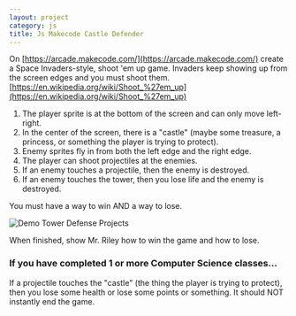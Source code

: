 ```yaml
---
layout: project
category: js
title: Js Makecode Castle Defender
---
```


On [https://arcade.makecode.com/](https://arcade.makecode.com/) create a Space Invaders-style, shoot 'em up game. Invaders keep showing up from the screen edges and you must shoot them. [https://en.wikipedia.org/wiki/Shoot_%27em_up](https://en.wikipedia.org/wiki/Shoot_%27em_up)

1.  The player sprite is at the bottom of the screen and can only move left-right.
1.  In the center of the screen, there is a "castle" (maybe some treasure, a princess, or something the player is trying to protect).
1.  Enemy sprites fly in from both the left edge and the right edge.
1.  The player can shoot projectiles at the enemies.
1.  If an enemy touches a projectile, then the enemy is destroyed.
1.  If an enemy touches the tower, then you lose life and the enemy is destroyed.

You must have a way to win AND a way to lose.

![Demo Tower Defense Projects](/gdad\js\towerDefenseDemo.gif)


When finished, show Mr. Riley how to win the game and how to lose.

### If you have completed 1 or more Computer Science classes...

If a projectile touches the "castle" (the thing the player is trying to protect), then you lose some health or lose some points or something. It should NOT instantly end the game.
